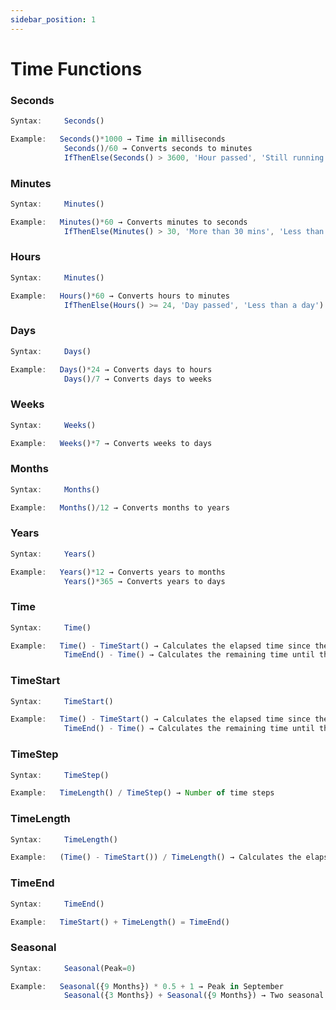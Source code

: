 ```yaml
---
sidebar_position: 1
---
```

# Time Functions
### Seconds
```jsx title="Calculates the current time in seconds:"
Syntax:     Seconds()

Example:   Seconds()*1000 → Time in milliseconds
            Seconds()/60 → Converts seconds to minutes
            IfThenElse(Seconds() > 3600, 'Hour passed', 'Still running')
```
### Minutes
```jsx title="Calculates the current time in minutes:"
Syntax:     Minutes()

Example:   Minutes()*60 → Converts minutes to seconds
            IfThenElse(Minutes() > 30, 'More than 30 mins', 'Less than 30 mins')
```
### Hours
```jsx title="Calculates the current time in hours:"
Syntax:     Minutes()

Example:   Hours()*60 → Converts hours to minutes
            IfThenElse(Hours() >= 24, 'Day passed', 'Less than a day')
```
### Days
```jsx title="Calculates the current time in days:"
Syntax:     Days()

Example:   Days()*24 → Converts days to hours
            Days()/7 → Converts days to weeks
```
### Weeks
```jsx title="Calculates the current time in weeks:"
Syntax:     Weeks()

Example:   Weeks()*7 → Converts weeks to days
```
### Months
```jsx title="Calculates the current time in months:"
Syntax:     Months()

Example:   Months()/12 → Converts months to years
```
### Years
```jsx title="Calculates the current time in years:"
Syntax:     Years()

Example:   Years()*12 → Converts years to months
            Years()*365 → Converts years to days
```
### Time
```jsx title="Calculates the exact current time (including units):"
Syntax:     Time()

Example:   Time() - TimeStart() → Calculates the elapsed time since the start of the simulation
            TimeEnd() - Time() → Calculates the remaining time until the end of the simulation 
```
### TimeStart
```jsx title="Calculates the exact current time:"
Syntax:     TimeStart()

Example:   Time() - TimeStart() → Calculates the elapsed time since the start of the simulation
            TimeEnd() - Time() → Calculates the remaining time until the end of the simulation 
```
### TimeStep
```jsx title="Defines a time interval for time-based functions:"
Syntax:     TimeStep()

Example:   TimeLength() / TimeStep() → Number of time steps 
```
### TimeLength
```jsx title="Calculates the duration of a time period:"
Syntax:     TimeLength()

Example:   (Time() - TimeStart()) / TimeLength() → Calculates the elapsed time of the simulation as a percentage
```
### TimeEnd
```jsx title="Defines an endpoint of a time period:"
Syntax:     TimeEnd()

Example:   TimeStart() + TimeLength() = TimeEnd()
```
### Seasonal
```jsx title="Models seasonality using a sine wave:"
Syntax:     Seasonal(Peak=0)

Example:   Seasonal({9 Months}) * 0.5 + 1 → Peak in September
            Seasonal({3 Months}) + Seasonal({9 Months}) → Two seasonal peaks
```